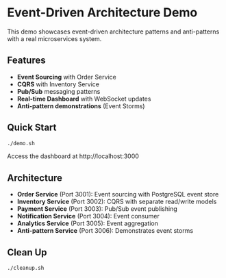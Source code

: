 # Event-Driven Architecture Demo

This demo showcases event-driven architecture patterns and anti-patterns with a real microservices system.

## Features

- **Event Sourcing** with Order Service
- **CQRS** with Inventory Service
- **Pub/Sub** messaging patterns
- **Real-time Dashboard** with WebSocket updates
- **Anti-pattern demonstrations** (Event Storms)

## Quick Start

```bash
./demo.sh
```

Access the dashboard at http://localhost:3000

## Architecture

- **Order Service** (Port 3001): Event sourcing with PostgreSQL event store
- **Inventory Service** (Port 3002): CQRS with separate read/write models
- **Payment Service** (Port 3003): Pub/Sub event publishing
- **Notification Service** (Port 3004): Event consumer
- **Analytics Service** (Port 3005): Event aggregation
- **Anti-pattern Service** (Port 3006): Demonstrates event storms

## Clean Up

```bash
./cleanup.sh
```

